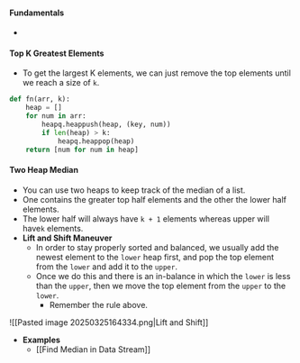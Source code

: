 #### Fundamentals
- 

#### Top K Greatest Elements
- To get the largest K elements, we can just remove the top elements until we reach a size of `k`.
```python
def fn(arr, k):
	heap = []
	for num in arr:
		heapq.heappush(heap, (key, num))
		if len(heap) > k:
			heapq.heappop(heap)
	return [num for num in heap]
```

#### Two Heap Median
- You can use two heaps to keep track of the median of a list.
- One contains the greater top half elements and the other the lower half elements.
- The lower half will always have `k + 1` elements whereas  upper will have`k` elements.
- **Lift and Shift Maneuver** 
	- In order to stay properly sorted and balanced, we usually add the newest element to the `lower` heap first, and pop the top element from the `lower` and add it to the `upper`.
	- Once we do this and there is an in-balance in which the `lower` is less than the `upper`, then we move the top element from the `upper` to the `lower`.
		- Remember the rule above.

![[Pasted image 20250325164334.png|Lift and Shift]]

- **Examples**
	- [[Find Median in Data Stream]]